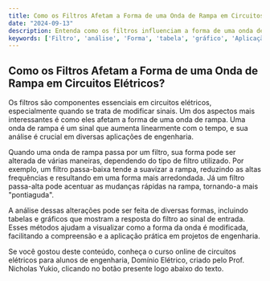 ```yaml
---
title: Como os Filtros Afetam a Forma de uma Onda de Rampa em Circuitos Elétricos?
date: "2024-09-13"
description: Entenda como os filtros influenciam a forma de uma onda de rampa em circuitos elétricos.
keywords: ['Filtro', 'análise', 'Forma', 'tabela', 'gráfico', 'Aplicação', 'Rampa']
---
```


## Como os Filtros Afetam a Forma de uma Onda de Rampa em Circuitos Elétricos?

Os filtros são componentes essenciais em circuitos elétricos, especialmente quando se trata de modificar sinais. Um dos aspectos mais interessantes é como eles afetam a forma de uma onda de rampa. Uma onda de rampa é um sinal que aumenta linearmente com o tempo, e sua análise é crucial em diversas aplicações de engenharia.

Quando uma onda de rampa passa por um filtro, sua forma pode ser alterada de várias maneiras, dependendo do tipo de filtro utilizado. Por exemplo, um filtro passa-baixa tende a suavizar a rampa, reduzindo as altas frequências e resultando em uma forma mais arredondada. Já um filtro passa-alta pode acentuar as mudanças rápidas na rampa, tornando-a mais "pontiaguda".

A análise dessas alterações pode ser feita de diversas formas, incluindo tabelas e gráficos que mostram a resposta do filtro ao sinal de entrada. Esses métodos ajudam a visualizar como a forma da onda é modificada, facilitando a compreensão e a aplicação prática em projetos de engenharia.

Se você gostou deste conteúdo, conheça o curso online de circuitos elétricos para alunos de engenharia, Domínio Elétrico, criado pelo Prof. Nicholas Yukio, clicando no botão presente logo abaixo do texto.